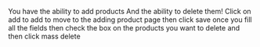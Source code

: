 You have the ability to add products
And the ability to delete them!
Click on add to add to move to the adding product page then click save once you fill all the fields
then check the box on the products you want to delete and then click mass delete 

